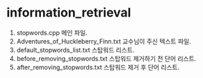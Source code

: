 # information_retrieval

1. stopwords.cpp
메인 파일.
2. Adventures_of_Huckleberry_Finn.txt
교수님이 주신 텍스트 파일.
3. default_stopwords_list.txt
스탑워드 리스트.
4. before_removing_stopwords.txt
스탑워드 제거하기 전 단어 리스트.
5. after_removing_stopwords.txt
스탑워드 제거 후 단어 리스트.
